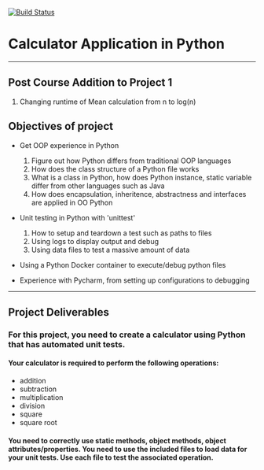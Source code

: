 [![Build Status](https://travis-ci.com/kr255/IS601_Project_One.svg?branch=master)](https://travis-ci.com/kr255/IS601_Project_One)

# Calculator Application in Python
------
## Post Course Addition to Project 1
  1. Changing runtime of Mean calculation from n to log(n)
## Objectives of project
- Get OOP experience in Python
  1. Figure out how Python differs from traditional OOP languages
  2. How does the class structure of a Python file works
  3. What is a class in Python, how does Python instance, static variable differ from other languages such as Java
  4. How does encapsulation, inheritence, abstractness and interfaces are applied in OO Python

- Unit testing in Python with 'unittest'
  1. How to setup and teardown a test such as paths to files
  2. Using logs to display output and debug
  3. Using data files to test a massive amount of data


- Using a Python Docker container to execute/debug python files
- Experience with Pycharm, from setting up configurations to debugging


------

## Project Deliverables 
### For this project, you need to create a calculator using Python that has automated unit tests.  
#### Your calculator is required to perform the following operations:
   - addition
   - subtraction
   - multiplication
   - division
   - square
   - square root

#### You need to correctly use static methods, object methods, object attributes/properties. You need to use the included files to load data for your unit tests. Use each file to test the associated operation.



